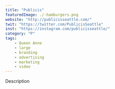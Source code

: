 ```yaml
---
title: "Publicis"
featuredImage: ./-hamburgers.png
website: "http://publicisseattle.com/"
twit: "https://twitter.com/PublicisSeattle"
inst: "https://instagram.com/publicisseattle/"
category: "P"
tags:
    - Queen Anne
    - large
    - branding
    - advertising
    - marketing
    - video
---
```


Description
